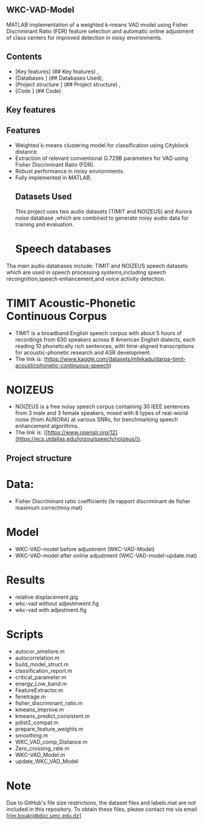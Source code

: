 ## WKC-VAD-Model
MATLAB implementation of a weighted k-means VAD model using Fisher Discriminant Ratio (FDR) feature selection and automatic online adjustment of class centers for improved detection in noisy environments.
## Contents
- [Key features] (## Key features) ,
- [Databases ] (## Databases Used),
- [Project structure ] (## Project structure) ,
- [Code ] (## Code)
## Key features
## Features
- Weighted k-means clustering model for classification using Cityblock distance.
- Extraction of relevant conventional G.729B parameters for VAD using Fisher Discriminant Ratio (FDR).
- Robust performance in noisy environments.
- Fully implemented in MATLAB.
  ## Datasets Used
  This project uses two audio datasets (TIMIT and NOIZEUS) and Aurora noise database ,which are combined to generate noisy audio data for training and evaluation.
  # Speech databases
Tha main audio databases include: TIMIT and NOIZEUS speech datasets which are used in speech processing systems,including speech recongnition,speech enhancement,and voice activity detection.

# TIMIT Acoustic-Phonetic Continuous Corpus
- TIMIT is a broadband English speech corpus with about 5 hours of recordings from 630 speakers across 8 American English dialects, each reading 10 phonetically rich sentences, with time-aligned transcriptions for acoustic-phonetic research and ASR development.
- The link is: (https://www.kaggle.com/datasets/mfekadu/darpa-timit-acousticphonetic-continuous-speech)
# NOIZEUS 
- NOIZEUS is a free noisy speech corpus containing 30 IEEE sentences from 3 male and 3 female speakers, mixed with 8 types of real-world noise (from AURORA) at various SNRs, for benchmarking speech enhancement algorithms.
 - The link is: ([https://www.openslr.org/12](https://ecs.utdallas.edu/loizou/speech/noizeus/)).
 ## Project structure
 # Data:
 - Fisher Discriminant ratio coefficients (le rapport discriminant de fisher maximum correctmoy.mat) 
# Model
 - WKC-VAD-model before adjustment (WKC-VAD-Model) 
 - WKC-VAD-model after online adjustment (WKC-VAD-model-update.mat)

# Results
- relative displacement.jpg
- wkc-vad without adjestmwent.fig
- wkc-vad with adjestment.fig
# Scripts
- autocor_ameliore.m
- autocorrelation.m
- build_model_struct.m
- classification_report.m
- critical_parameter.m
- energy_Low_band.m
- FeatureExtractor.m
- fenetrage.m
- fisher_discriminant_ratio.m
- kmeans_improve.m
- kmeans_predict_consistent.m
- pdist2_compat.m
- prepare_feature_weights.m
- smoothing.m
- WKC_VAD_comp_Distance.m
- Zero_crossing_rate.m
- WKC-VAD_Model.m
- update_WKC_VAD_Model
 # Note
 Due to GitHub's file size restrictions, the dataset files and labels.mat are not included in this repository. To obtain these files, please contact me via email [rim.boukri@doc.umc.edu.dz].
